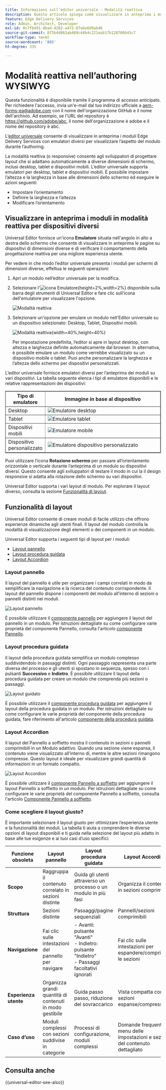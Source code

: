 ```yaml
---
title: Informazioni sull’editor universale - Modalità reattiva
description: Questo articolo spiega come visualizzare in anteprima i moduli utilizzando diversi emulatori nell’editor universale per verificarne l’aspetto durante l’authoring.
feature: Edge Delivery Services
role: Admin, Architect, Developer
exl-id: 0c7fb491-4bad-4202-a472-87e6e6d9ab40
source-git-commit: 8f5b4d863ab469c44b4c221eab1fb128706b45c7
workflow-type: tm+mt
source-wordcount: '865'
ht-degree: 33%

---
```


# Modalità reattiva nell’authoring WYSIWYG

<span class="preview"> Questa funzionalità è disponibile tramite il programma di accesso anticipato. Per richiedere l&#39;accesso, invia un&#39;e-mail dal tuo indirizzo ufficiale a <a href="mailto:aem-forms-ea@adobe.com">aem-forms-ea@adobe.com</a> con il nome dell&#39;organizzazione GitHub e il nome dell&#39;archivio. Ad esempio, se l&#39;URL del repository è https://github.com/adobe/abc, il nome dell&#39;organizzazione è adobe e il nome del repository è abc.</span>


L’[editor universale](/help/edge/docs/forms/universal-editor/overview-universal-editor-for-edge-delivery-services-for-forms.md) consente di visualizzare in anteprima i moduli Edge Delivery Services con emulatori diversi per visualizzare l’aspetto del modulo durante l’authoring.

La modalità reattiva (o responsive) consente agli sviluppatori di progettare layout che si adattano automaticamente a diverse dimensioni di schermo, inclusi desktop, tablet e dispositivi mobili. L’editor universale supporta emulatori per desktop, tablet e dispositivi mobili. È possibile impostare l’altezza e la larghezza in base alle dimensioni dello schermo ed eseguire le azioni seguenti:

* Impostare l’orientamento
* Definire la larghezza e l’altezza
* Modificare l’orientamento

## Visualizzare in anteprima i moduli in modalità reattiva per dispositivi diversi

Universal Editor fornisce un&#39;icona **Emulatore** situata nell&#39;angolo in alto a destra dello schermo che consente di visualizzare in anteprima le pagine su dispositivi di dimensioni diverse e di verificare il comportamento della progettazione reattiva per una migliore esperienza utente.

Per vedere in che modo l’editor universale presenta i moduli per schermi di dimensioni diverse, effettua le seguenti operazioni:

1. Apri un modulo nell’editor universale per la modifica.
1. Selezionare l&#39;![icona Emulatore](/help/edge/docs/forms/universal-editor/assets/emulator.png){height=2%,width=2%} disponibile sulla barra degli strumenti di Universal Editor e fare clic sull&#39;icona dell&#39;emulatore per visualizzare l&#39;opzione.

   ![Modalità reattiva](/help/edge/docs/forms/universal-editor/assets/universal-editor-emulator.png)

1. Selezionare un&#39;opzione per emulare un modulo nell&#39;Editor universale su un dispositivo selezionato: Desktop, Tablet, Dispositivi mobili.

   ![Modalità reattiva](/help/edge/docs/forms/universal-editor/assets/ue-responsivemode.png){width=40%,height=40%}

   Per impostazione predefinita, l’editor si apre in layout desktop, con altezza e larghezza definite automaticamente dal browser. In alternativa, è possibile emulare un modulo come verrebbe visualizzato su un dispositivo mobile o tablet. Puoi anche personalizzare la larghezza e l’altezza dello schermo per dispositivi personalizzati.

L’editor universale fornisce emulatori diversi per l’anteprima dei moduli su vari dispositivi. La tabella seguente elenca i tipi di emulatore disponibili e le relative rappresentazioni dei dispositivi:

<table border="1" style="text-align:" left; border-collapse: collapse;">
    <tr>
        <th style="width: 20%">Tipo di emulatore</th>
        <th style="width: 80%">Immagine in base al dispositivo</th>
    </tr>
    <tr>
        <td style="width: 20%">Desktop</td>
        <td style="width: 80%"><img src="/help/edge/docs/forms/universal-editor/assets/universal-editor-desktop.png" alt="Emulatore desktop" style="width: auto; height: auto"></td>
    </tr>
    <tr>
        <td style="width: 20%">Tablet</td>
        <td style="width: 80%"><img src="/help/edge/docs/forms/universal-editor/assets/universal-editor-tab.png" alt="Emulatore tablet" style="width: auto; height: auto"></td>
    </tr>
    <tr>
        <td style="width: 20%">Dispositivi mobili</td>
        <td style="width: 80%"><img src="/help/edge/docs/forms/universal-editor/assets/universal-editor-mobile.png" alt="Emulatore mobile" style="width: auto; height: auto"></td>
    </tr>
    <tr>
        <td style="width: 20%">Dispositivo personalizzato</td>
        <td style="width: 80%"><img src="/help/edge/docs/forms/universal-editor/assets/universal-editor-custom.png" alt="Emulatore dispositivo personalizzato" style="width: auto; height: auto"></td>
    </tr>
</table>

Puoi utilizzare l’icona **Rotazione schermo** per passare all’orientamento orizzontale o verticale durante l’anteprima di un modulo su dispositivi diversi. Questo consente agli sviluppatori di testare il modo in cui la il design responsive si adatta alla rotazione dello schermo su vari dispositivi.

Universal Editor supporta i vari layout di modulo. Per esplorare il layout diverso, consulta la sezione [Funzionalità di layout](#layout-capabilities).

## Funzionalità di layout

Universal Editor consente di creare moduli di facile utilizzo che offrono esperienze dinamiche agli utenti finali. Il layout del modulo controlla la modalità di visualizzazione degli elementi o dei componenti in un modulo.

Universal Editor supporta i seguenti tipi di layout per i moduli:
* [Layout pannello](#panel-layout)
* [Layout procedura guidata](#wizard-layout)
* [Layout Accordion](#accordion-layout)

### Layout pannello

Il layout del pannello è utile per organizzare i campi correlati in modo da semplificare la navigazione e la ricerca del contenuto corrispondente. Il layout del pannello dispone i componenti del modulo all’interno di sezioni o pannelli distinti nei moduli.

![Layout pannello](/help/edge/docs/forms/universal-editor/assets/panel-layout.png)

È possibile utilizzare il [componente pannello](https://experienceleague.adobe.com/it/docs/experience-manager-core-components/using/adaptive-forms/adaptive-forms-components/panel) per aggiungere il layout del pannello in un modulo. Per istruzioni dettagliate su come configurare varie proprietà del componente Pannello, consulta l&#39;articolo [componente Pannello](https://experienceleague.adobe.com/it/docs/experience-manager-core-components/using/adaptive-forms/adaptive-forms-components/panel).

### Layout procedura guidata


Il layout della procedura guidata semplifica un modulo complesso suddividendolo in passaggi distinti. Ogni passaggio rappresenta una parte diversa del processo e gli utenti si spostano in sequenza, spesso con i pulsanti **Successivo** e **Indietro**. È possibile utilizzare il layout della procedura guidata per creare un modulo che comprenda più sezioni o passaggi.

![Layout guidato](/help/edge/docs/forms/universal-editor/assets/wizard-layout.png)

È possibile utilizzare il [componente procedura guidata](https://experienceleague.adobe.com/en/docs/experience-manager-core-components/using/adaptive-forms/adaptive-forms-components/wizard) per aggiungere il layout della procedura guidata in un modulo. Per istruzioni dettagliate su come configurare le varie proprietà del componente della procedura guidata, fare riferimento all&#39;articolo [componente della procedura guidata](https://experienceleague.adobe.com/en/docs/experience-manager-core-components/using/adaptive-forms/adaptive-forms-components/wizard).

### Layout Accordion

Il layout del Pannello a soffietto mostra il contenuto in sezioni o pannelli comprimibili in un Modulo adattivo. Quando una sezione viene espansa, il contenuto viene visualizzato all’interno di, mentre le altre sezioni rimangono compresse. Questo layout è ideale per visualizzare grandi quantità di informazioni in un formato compatto.

![Layout Accordion](/help/edge/docs/forms/universal-editor/assets/accordion-layout.png)

È possibile utilizzare il [componente Pannello a soffietto](https://experienceleague.adobe.com/en/docs/experience-manager-core-components/using/adaptive-forms/adaptive-forms-components/accordion) per aggiungere il layout Pannello a soffietto in un modulo. Per istruzioni dettagliate su come configurare le varie proprietà del componente Pannello a soffietto, consulta l&#39;articolo [Componente Pannello a soffietto](https://experienceleague.adobe.com/en/docs/experience-manager-core-components/using/adaptive-forms/adaptive-forms-components/accordion).

### Come scegliere il layout giusto?

È importante selezionare il layout giusto per ottimizzare l’esperienza utente e la funzionalità dei moduli. La tabella ti aiuta a comprendere le diverse opzioni di layout disponibili e ti guida nella selezione del layout più adatto in base alle tue esigenze e ai tuoi casi d’uso specifici:

| Funzione obsoleta | Layout pannello | Layout procedura guidata | Layout Accordion |
|----------------------|-----------------------------------------------|-----------------------------------------------|-----------------------------------------------|
| **Scopo** | Raggruppa il contenuto correlato in sezioni distinte | Guida gli utenti attraverso un processo o un modulo in più fasi | Organizza il contenuto in sezioni comprimibili |
| **Struttura** | Sezioni distinte | Passaggi/pagine sequenziali | Pannelli/sezioni comprimibili |
| **Navigazione** | Fai clic sulle intestazioni del pannello per navigare | - Avanti: pulsante &quot;Avanti&quot;<br>- Indietro: pulsante &quot;Indietro&quot;<br>- Passaggi facoltativi ignorati | Fai clic sulle intestazioni per espandere/comprimere le sezioni |
| **Esperienza utente** | Organizza grandi quantità di contenuti in modo gestibile | Guida passo passo, riduzione del sovraccarico | Vista compatta con sezioni espanse/compresse |
| **Caso d’uso** | Moduli complessi con sezioni suddivise in categorie | Processi di configurazione, moduli complessi | Domande frequenti, menu delle impostazioni e sezioni del contenuto dettagliato |

## Consulta anche

{{universal-editor-see-also}}

